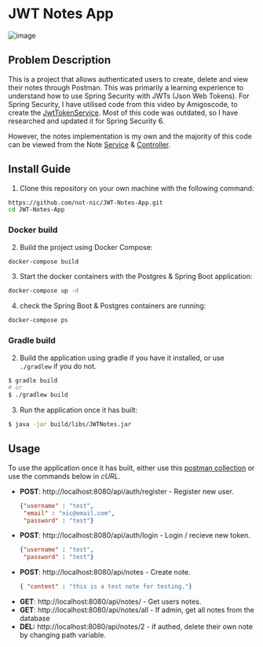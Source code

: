 # JWT Notes App
![image](https://github.com/not-nic/JWT-Notes-App/assets/67616855/c70de14a-627b-42a6-ab08-4330f581b694)
## Problem Description
This is a project that allows authenticated users to create, delete and view their notes through Postman. This was primarily a learning experience to understand how to use Spring Security with JWTs (Json Web Tokens). For Spring Security, I have utilised code from this video by Amigoscode, to create the [JwtTokenService](https://github.com/not-nic/JWT-Notes-App/blob/master/src/main/java/uk/notnic/jwtnotes/service/JwtTokenService.java). Most of this code was outdated, so I have researched and updated it for Spring Security 6. 

However, the notes implementation is my own and the majority of this code can be viewed from the Note [Service](https://github.com/not-nic/JWT-Notes-App/blob/master/src/main/java/uk/notnic/jwtnotes/service/NotesService.java) & [Controller](https://github.com/not-nic/JWT-Notes-App/blob/master/src/main/java/uk/notnic/jwtnotes/controller/NotesController.java).

## Install Guide
1. Clone this repository on your own machine with the following command:
```bash
https://github.com/not-nic/JWT-Notes-App.git
cd JWT-Notes-App
```
### Docker build
2.  Build the project using Docker Compose:
```bash
docker-compose build
```
3. Start the docker containers with the Postgres & Spring Boot application:
```bash
docker-compose up -d
```
4. check the Spring Boot & Postgres containers are running:
```bash
docker-compose ps
```
### Gradle build
2. Build the application using gradle if you have it installed, or use `./gradlew` if you do not.
```bash
$ gradle build
# or
$ ./gradlew build
```
3.  Run the application once it has built:
```bash
$ java -jar build/libs/JWTNotes.jar
```
## Usage
To use the application once it has built, either use this [postman collection](https://www.postman.com/red-rocket-177263/workspace/jwt-notes/collection/20934928-882d86a3-b571-40ec-a910-7993c323d471?action=share&creator=20934928) or use the commands below in *cURL*.

- **POST**: http://localhost:8080/api/auth/register - Register new user.
	```json
	{"username" : "test",
	 "email" : "nic@email.com",
	 "password" : "test"}
	 ```
- **POST**: http://localhost:8080/api/auth/login - Login / recieve new token.
	```json
	{"username" : "test",
	 "password" : "test"}
	```	
- **POST**: http://localhost:8080/api/notes - Create note.
	```json
	{ "content" : "this is a test note for testing."}
	```
- **GET**: http://localhost:8080/api/notes/ - Get users notes.
- **GET**: http://localhost:8080/api/notes/all - If admin, get all notes from the database
- **DEL:** http://localhost:8080/api/notes/2 - if authed, delete their own note by changing path variable.
